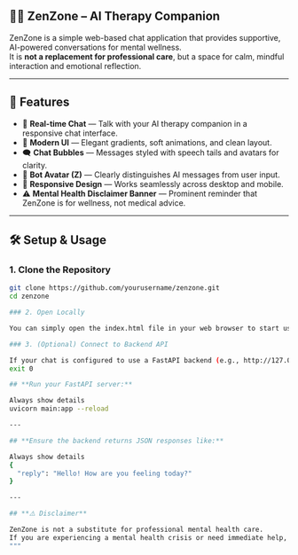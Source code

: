 
## 🧘‍♀️ **ZenZone – AI Therapy Companion**

ZenZone is a simple web-based chat application that provides supportive, AI-powered conversations for mental wellness.  
It is **not a replacement for professional care**, but a space for calm, mindful interaction and emotional reflection.

---

## 🚀 **Features**

- 💬 **Real-time Chat** — Talk with your AI therapy companion in a responsive chat interface.  
- 🎨 **Modern UI** — Elegant gradients, soft animations, and clean layout.  
- 🗨️ **Chat Bubbles** — Messages styled with speech tails and avatars for clarity.  
- 🤖 **Bot Avatar (Z)** — Clearly distinguishes AI messages from user input.  
- 📱 **Responsive Design** — Works seamlessly across desktop and mobile.  
- ⚠️ **Mental Health Disclaimer Banner** — Prominent reminder that ZenZone is for wellness, not medical advice.

---

## 🛠️ **Setup & Usage**

### 1. Clone the Repository
```bash
git clone https://github.com/yourusername/zenzone.git
cd zenzone

### 2. Open Locally

You can simply open the index.html file in your web browser to start using the app.

### 3. (Optional) Connect to Backend API

If your chat is configured to use a FastAPI backend (e.g., http://127.0.0.1:8000/chat):
exit 0

## **Run your FastAPI server:**

Always show details
uvicorn main:app --reload

---

## **Ensure the backend returns JSON responses like:**

Always show details
{
  "reply": "Hello! How are you feeling today?"
}

---

## **⚠️ Disclaimer**

ZenZone is not a substitute for professional mental health care.
If you are experiencing a mental health crisis or need immediate help, please contact emergency services or a licensed mental health professional.
"""
